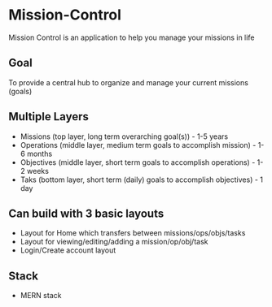 # Mission-Control

Mission Control is an application to help you manage your missions in life

## Goal

To provide a central hub to organize and manage your current missions (goals)

## Multiple Layers

- Missions (top layer, long term overarching goal(s)) - 1-5 years
- Operations (middle layer, medium term goals to accomplish mission) - 1-6 months
- Objectives (middle layer, short term goals to accomplish operations) - 1-2 weeks
- Taks (bottom layer, short term (daily) goals to accomplish objectives) - 1 day

## Can build with 3 basic layouts

- Layout for Home which transfers between missions/ops/objs/tasks
- Layout for viewing/editing/adding a mission/op/obj/task
- Login/Create account layout

## Stack

- MERN stack
